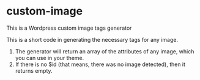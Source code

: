 # custom-image
This is a Wordpress custom image tags generator

This is a short code in generating the necessary tags for any image. 

1. The generator will return an array of the attributes of any image, which you can use in your theme. 
2. If there is no $id (that means, there was no image detected), then it returns empty. 
